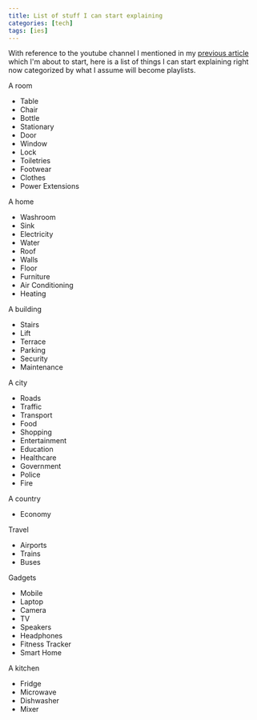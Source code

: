 ```yaml
---
title: List of stuff I can start explaining
categories: [tech]
tags: [ies]
---
```


With reference to the youtube channel I mentioned in my [previous article](/posts/I-Explain-Stuff) which I'm about to start, here is a list of things I can start explaining right now categorized by what I assume will become playlists.

A room

- Table
- Chair
- Bottle
- Stationary
- Door
- Window
- Lock
- Toiletries
- Footwear
- Clothes
- Power Extensions

A home

- Washroom
- Sink
- Electricity
- Water
- Roof
- Walls
- Floor
- Furniture
- Air Conditioning
- Heating

A building

- Stairs
- Lift
- Terrace
- Parking
- Security
- Maintenance

A city

- Roads
- Traffic
- Transport
- Food
- Shopping
- Entertainment
- Education
- Healthcare
- Government
- Police
- Fire

A country

- Economy

Travel

- Airports
- Trains
- Buses

Gadgets

- Mobile
- Laptop
- Camera
- TV
- Speakers
- Headphones
- Fitness Tracker
- Smart Home

A kitchen

- Fridge
- Microwave
- Dishwasher
- Mixer
